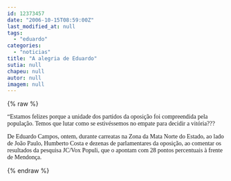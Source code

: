 ```yaml
---
id: 12373457
date: "2006-10-15T08:59:00Z"
last_modified_at: null
tags:
  - "eduardo"
categories:
  - "noticias"
title: "A alegria de Eduardo"
sutia: null
chapeu: null
autor: null
imagem: null
---
```

{% raw %}
<p><P><FONT face=Verdana>“Estamos felizes porque a unidade dos partidos da oposição foi compreendida pela população. Temos que lutar como se estivéssemos no empate para decidir a vitória???</FONT></P></p>
<p><P><FONT face=Verdana>De Eduardo Campos, ontem, durante carreatas na Zona da Mata Norte do Estado, ao lado de João Paulo, Humberto Costa e dezenas de parlamentares da oposição, ao comentar os resultados da pesquisa JC/Vox Populi, que o apontam com 28 pontos percentuais à frente de Mendonça.</FONT></P> </p>
{% endraw %}
